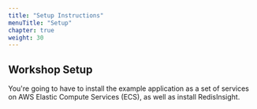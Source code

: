 ```yaml
---
title: "Setup Instructions"
menuTitle: "Setup"
chapter: true
weight: 30
---
```

## Workshop Setup
You're going to have to install the example application as a set of services on AWS Elastic Compute Services (ECS), as well as install RedisInsight.

